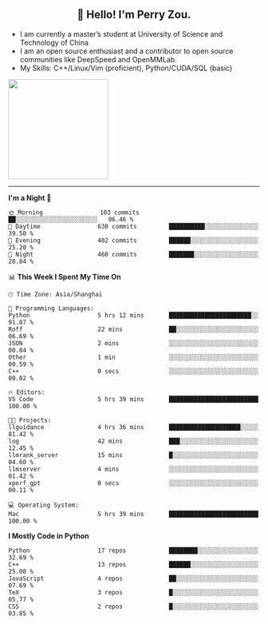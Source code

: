 <h2 align="center">👋 Hello! I'm Perry Zou.</h2>

- I am currently a master’s student at University of Science and Technology of China
- I am an open source enthusiast and a contributor to open source communities like DeepSpeed and OpenMMLab.
- My Skills: C++/Linux/Vim (proficient), Python/CUDA/SQL (basic)

<img height=200 align="center" src="https://github-readme-stats.vercel.app/api?username=zonepg" />

-------

<!--START_SECTION:waka-->
**I'm a Night 🦉** 

```text
🌞 Morning                103 commits         ██░░░░░░░░░░░░░░░░░░░░░░░   06.46 % 
🌆 Daytime                630 commits         ██████████░░░░░░░░░░░░░░░   39.50 % 
🌃 Evening                402 commits         ██████░░░░░░░░░░░░░░░░░░░   25.20 % 
🌙 Night                  460 commits         ███████░░░░░░░░░░░░░░░░░░   28.84 % 
```


📊 **This Week I Spent My Time On** 

```text
🕑︎ Time Zone: Asia/Shanghai

💬 Programming Languages: 
Python                   5 hrs 12 mins       ███████████████████████░░   91.87 % 
Roff                     22 mins             ██░░░░░░░░░░░░░░░░░░░░░░░   06.69 % 
JSON                     2 mins              ░░░░░░░░░░░░░░░░░░░░░░░░░   00.84 % 
Other                    1 min               ░░░░░░░░░░░░░░░░░░░░░░░░░   00.59 % 
C++                      0 secs              ░░░░░░░░░░░░░░░░░░░░░░░░░   00.02 % 

🔥 Editors: 
VS Code                  5 hrs 39 mins       █████████████████████████   100.00 % 

🐱‍💻 Projects: 
llguidance               4 hrs 36 mins       ████████████████████░░░░░   81.42 % 
log                      42 mins             ███░░░░░░░░░░░░░░░░░░░░░░   12.45 % 
llmrank_server           15 mins             █░░░░░░░░░░░░░░░░░░░░░░░░   04.60 % 
llmserver                4 mins              ░░░░░░░░░░░░░░░░░░░░░░░░░   01.42 % 
xperf_gpt                0 secs              ░░░░░░░░░░░░░░░░░░░░░░░░░   00.11 % 

💻 Operating System: 
Mac                      5 hrs 39 mins       █████████████████████████   100.00 % 
```

**I Mostly Code in Python** 

```text
Python                   17 repos            ████████░░░░░░░░░░░░░░░░░   32.69 % 
C++                      13 repos            ██████░░░░░░░░░░░░░░░░░░░   25.00 % 
JavaScript               4 repos             ██░░░░░░░░░░░░░░░░░░░░░░░   07.69 % 
TeX                      3 repos             █░░░░░░░░░░░░░░░░░░░░░░░░   05.77 % 
CSS                      2 repos             █░░░░░░░░░░░░░░░░░░░░░░░░   03.85 % 
```




<!--END_SECTION:waka-->
